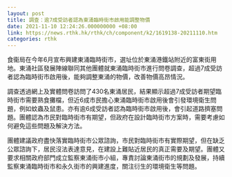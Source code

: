 ```yaml
---
layout: post
title: 調查：逾7成受訪者認為東涌臨時街市啟用能調整物價
date: 2021-11-10 12:24:26.000000000 +08:00
link: https://news.rthk.hk/rthk/ch/component/k2/1619138-20211110.htm
categories: rthk
---
```


食衞局在今年6月宣布興建東涌臨時街市，選址位於東涌港鐵站附近的富東街用地。東涌社區發展陣線聯同其他團體就東涌臨時街市進行問卷調查，超過7成受訪者認為臨時街市啟用後，能夠調整東涌的物價，改善物價高昂情況。

調查透過網上及實體問卷訪問了430名東涌居民，結果顯示超過7成受訪者期望臨時街市需要熟食攤檔，但近6成市民擔心東涌臨時街市啟用後會引發環境衛生問題，例如蚊蟲及鼠患。亦有逾6成受訪者認為臨時街市啟用後，會引起道路擠塞問題。團體認為市民對臨時街市有期望，但政府在設計臨時街市方案時，需要考慮如何避免這些問題及解決方法。

團體建議政府盡快落實臨時街市公眾諮詢，市民對臨時街市有實際期望，但在缺乏公眾諮詢下，居民沒法表達意見，在建設上難貼近居民的真正需要及期望。團體又要求相關政府部門成立監察東涌街市小組，專責討論東涌街市的規劃及發展，持續監察東涌臨時街市和永久街市的興建進度，關注衍生的環境衛生等問題。
